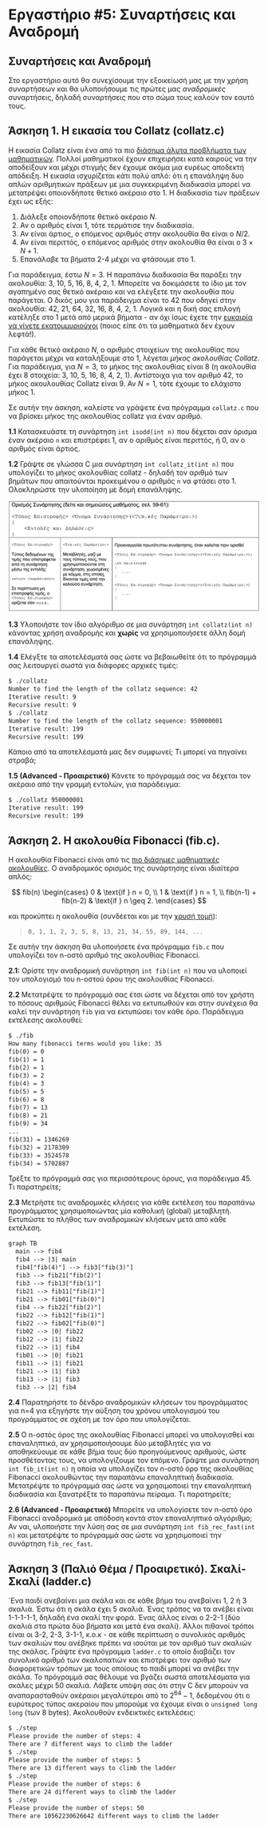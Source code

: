 # Εργαστήριο #5: Συναρτήσεις και Αναδρομή

## Συναρτήσεις και Αναδρομή

Στο εργαστήριο αυτό θα συνεχίσουμε την εξοικείωσή μας με την χρήση συναρτήσεων
και θα υλοποιήσουμε τις πρώτες μας *αναδρομικές* συναρτήσεις, δηλαδή συναρτήσεις που στο σώμα τους καλούν τον εαυτό τους.

## Άσκηση 1. Η εικασία του Collatz (collatz.c)

Η εικασία Collatz είναι ένα από τα πιο [διάσημα άλυτα προβλήματα των μαθηματικών](https://en.wikipedia.org/wiki/Collatz_conjecture). Πολλοί μαθηματικοί έχουν επιχειρήσει κατά καιρούς να την αποδείξουν και μέχρι στιγμής δεν έχουμε ακόμα μια ευρέως αποδεκτή απόδειξη. Η εικασία ισχυρίζεται κάτι πολύ απλό: ότι η επανάληψη δυο απλών αριθμητικών πράξεων με μια συγκεκριμένη διαδικασία μπορεί να μετατρέψει οποιονδήποτε θετικό ακέραιο στο 1. Η διαδικασία των πράξεων έχει ως εξής:

1. Διάλεξε οποιονδήποτε θετικό ακέραιο $N$.
1. Αν ο αριθμός είναι 1, τότε τερμάτισε την διαδικασία.
1. Αν είναι άρτιος, ο επόμενος αριθμός στην ακολουθία θα είναι ο $N/2$.
1. Αν είναι περιττός, ο επόμενος αριθμός στην ακολουθία θα είναι ο $3\times N+1$.
1. Επανάλαβε τα βήματα 2-4 μέχρι να φτάσουμε στο 1.

Για παράδειγμα, έστω $N = 3$. Η παραπάνω διαδικασία θα παράξει την ακολουθία: 3, 10, 5, 16, 8, 4, 2, 1. Μπορείτε να δοκιμάσετε το ίδιο με τον αγαπημένο σας θετικό ακέραιο και να ελέγξετε την ακολουθία που παράγεται. Ο δικός μου για παράδειγμα είναι το 42 που οδηγεί στην ακολουθία: 42, 21, 64, 32, 16, 8, 4, 2, 1. Λογικά και η δική σας επιλογή κατέληξε στο 1 μετά από μερικά βήματα - αν όχι ίσως έχετε την [ευκαιρία να γίνετε εκατομμυριούχοι](https://www.prnewswire.com/news-releases/bakuage-offers-prize-of-120-million-jpy-to-whoever-solves-collatz-conjecture-math-problem-unsolved-for-84-years-301326629.html) (ποιος είπε ότι τα μαθηματικά δεν έχουν λεφτά!).

Για κάθε θετικό ακέραιο $N$, ο αριθμός στοιχείων της ακολουθίας που παράγεται μέχρι να καταλήξουμε στο 1, λέγεται *μήκος ακολουθίας Collatz*. Για παράδειγμα, για $N = 3$, το μήκος της ακολουθίας είναι 8 (η ακολουθία έχει 8 στοιχεία: 3, 10, 5, 16, 8, 4, 2, 1). Αντίστοιχα για τον αριθμό 42, το μήκος ακουλουθίας Collatz είναι 9. Αν $N = 1$, τότε έχουμε το ελάχιστο μήκος 1.

Σε αυτήν την άσκηση, καλείστε να γράψετε ένα πρόγραμμα `collatz.c` που να βρίσκει
μήκος της ακολουθίας collatz για έναν αριθμό.

**1.1** Κατασκευάστε τη συνάρτηση `int isodd(int n)` που δέχεται σαν
όρισμα έναν ακέραιο `n` και επιστρέφει 1, αν ο αριθμός είναι περιττός, ή 0,
αν ο αριθμός είναι άρτιος.

**1.2** Γράψτε σε γλώσσα C μια συνάρτηση
 `int collatz_it(int n)` που υπολογίζει το μήκος ακολουθίας collatz - δηλαδή
 τον αριθμό των βημάτων που απαιτούνται προκειμένου ο αριθμός `n` να φτάσει
 στο 1. Ολοκληρώστε την υλοποίηση με δομή επανάληψης.

![Function Definition](./img/media/image0.png)

**1.3** Υλοποιήστε τον ίδιο αλγόριθμο σε μια συνάρτηση `int collatz(int n)`
κάνοντας χρήση αναδρομής και **χωρίς** να χρησιμοποιήσετε άλλη δομή επανάληψης.

**1.4** Ελέγξτε τα αποτελέσματά σας ώστε να βεβαιωθείτε ότι το πρόγραμμά σας
λειτουργεί σωστά για διάφορες αρχικές τιμές:

```
$ ./collatz
Number to find the length of the collatz sequence: 42
Iterative result: 9
Recursive result: 9
$ ./collatz
Number to find the length of the collatz sequence: 950000001
Iterative result: 199
Recursive result: 199
```

Κάποιο από τα αποτελέσματά μας δεν συμφωνεί; Τι μπορεί να πηγαίνει στραβά;

**1.5 (Αdvanced - Προαιρετικό)** Κάνετε το πρόγραμμά σας να δέχεται τον
ακέραιο από την γραμμή εντολών, για παράδειγμα:

```
$ ./collatz 950000001
Iterative result: 199
Recursive result: 199
```

## Άσκηση 2. Η ακολουθία Fibonacci (fib.c).

Η ακολουθία Fibonacci είναι από τις [πιο διάσημες μαθηματικές ακολουθίες](https://en.wikipedia.org/wiki/Fibonacci_sequence). Ο αναδρομικός ορισμός
της συνάρτησης είναι ιδιαίτερα απλός:

$$
fib(n)
\begin{cases}
0 & \text{if } n = 0, \\
1 & \text{if } n = 1, \\
fib(n-1) + fib(n-2) & \text{if } n \geq 2.
\end{cases}
$$

και προκύπτει η ακολουθία (συνδέεται και με την [χρυσή τομή](https://en.wikipedia.org/wiki/Golden_ratio)):

>     0, 1, 1, 2, 3, 5, 8, 13, 21, 34, 55, 89, 144, ...

Σε αυτήν την άσκηση θα υλοποιήσετε ένα πρόγραμμα `fib.c` που υπολογίζει
τον n-οστό αριθμό της ακολουθίας Fibonacci.

**2.1:** Ορίστε την αναδρομική συνάρτηση `int fib(int n)` που να υλοποιεί τον
υπολογισμό του n-οστού όρου της ακολουθίας Fibonacci.

**2.2** Μετατρέψτε το πρόγραμμά σας έτσι ώστε να δέχεται από τον χρήστη το
πόσους αριθμούς Fibonacci θέλει να εκτυπωθούν και στην συνέχεια θα καλεί
την συνάρτηση `fib` για να εκτυπώσει τον κάθε όρο. Παράδειγμα
εκτέλεσης ακολουθεί:

```
$ ./fib
How many fibonacci terms would you like: 35
fib(0) = 0
fib(1) = 1
fib(2) = 1
fib(3) = 2
fib(4) = 3
fib(5) = 5
fib(6) = 8
fib(7) = 13
fib(8) = 21
fib(9) = 34
...
fib(31) = 1346269
fib(32) = 2178309
fib(33) = 3524578
fib(34) = 5702887
```

Τρέξτε το πρόγραμμά σας για περισσότερους όρους, για παράδειγμα 45.
Τι παρατηρείτε;

**2.3** Μετρήστε τις αναδρομικές κλήσεις για κάθε εκτέλεση του παραπάνω
προγράμματος χρησιμοποιώντας μία καθολική (global) μεταβλητή. Εκτυπώστε
το πλήθος των αναδρομικών κλήσεων μετά από κάθε εκτέλεση.

```mermaid
graph TB
  main --> fib4
  fib4 --> |3| main
  fib4["fib(4)"] --> fib3["fib(3)"]
  fib3 --> fib21["fib(2)"]
  fib3 --> fib13["fib(1)"]
  fib21 --> fib11["fib(1)"]
  fib21 --> fib01["fib(0)"]
  fib4 --> fib22["fib(2)"]
  fib22 --> fib12["fib(1)"]
  fib22 --> fib02["fib(0)"]
  fib02 --> |0| fib22
  fib12 --> |1| fib22
  fib22 --> |1| fib4
  fib01 --> |0| fib21
  fib11 --> |1| fib21
  fib21 --> |1| fib3
  fib13 --> |1| fib3
  fib3 --> |2| fib4
```

**2.4** Παρατηρήστε το δένδρο αναδρομικών κλήσεων του προγράμματος για
n=4 για εξηγήστε την αύξηση του χρόνου υπολογισμού του προγράμματος σε
σχέση με τον όρο που υπολογίζεται.

**2.5** Ο n-οστός όρος της ακολουθίας Fibonacci μπορεί να υπολογισθεί
και επαναληπτικά, αν χρησιμοποιήσουμε δύο μεταβλητές για να αποθηκεύουμε
σε κάθε βήμα τους δύο προηγούμενους αριθμούς, ώστε προσθέτοντας τους, να
υπολογίζουμε τον επόμενο. Γράψτε μια συνάρτηση `int fib_it(int n)` η οποία
να υπολογίζει τον n-οστό όρο της ακολουθίας Fibonacci ακολουθώντας την
παραπάνω επαναληπτική διαδικασία. Μετατρέψτε το πρόγραμμά σας ώστε
να χρησιμοποιεί την επαναληπτική διαδικασία και ξανατρέξτε το
παραπάνω πείραμα. Τι παρατηρείτε;

**2.6 (Advanced - Προαιρετικό)** Μπορείτε να υπολογίσετε τον n-οστό όρο
Fibonacci αναδρομικά με απόδοση κοντά στον επαναληπτικό αλγόριθμο; Αν ναι,
υλοποιήστε την λύση σας σε μια συνάρτηση `int fib_rec_fast(int n)` και μετατρέψτε το πρόγραμμά σας
ώστε να χρησιμοποιεί την συνάρτηση `fib_rec_fast`.

## Άσκηση 3 (Παλιό Θέμα / Προαιρετικό). Σκαλί-Σκαλί (ladder.c)

´Ενα παιδί ανεβαίνει μια σκάλα και σε κάθε βήμα του ανεβαίνει 1, 2 ή 3 σκαλιά. Έστω ότι η σκάλα έχει 5 σκαλιά. Ένας τρόπος να τα ανέβει είναι 1-1-1-1-1, δηλαδή ένα σκαλί την φορά. Ένας άλλος είναι ο 2-2-1 (δύο σκαλιά στα πρώτα δύο βήματα και μετά ένα σκαλί). Άλλοι πιθανοί τρόποι είναι οι 3-2, 2-3, 3-1-1, κ.ο.κ - σε κάθε περίπτωση ο συνολικός αριθμός των σκαλιών που ανέβηκε πρέπει να ισούται με τον αριθμό των σκαλιών της σκάλας. Γράψτε ένα πρόγραμμα `ladder.c` το οποίο διαβάζει τον συνολικό αριθμό των σκαλοπατιών και επιστρέφει τον αριθμό των διαφορετικών τρόπων με τους οποίους το παιδί μπορεί να ανέβει την σκάλα. Το πρόγραμμά σας θέλουμε να βγάζει σωστά αποτελέσματα για σκάλες μέχρι 50 σκαλιά. Λάβετε υπόψη σας ότι στην C δεν μπορούν να αναπαρασταθούν ακέραιοι μεγαλύτεροι από το $2^{64} - 1$, δεδομένου ότι ο ευρύτερος τύπος ακεραίου που μπορούμε να έχουμε είναι ο `unsigned long long` (των 8 bytes). Ακολουθούν ενδεικτικές εκτελέσεις:

```
$ ./step
Please provide the number of steps: 4
There are 7 different ways to climb the ladder
$ ./step
Please provide the number of steps: 5
There are 13 different ways to climb the ladder
$ ./step
Please provide the number of steps: 6
There are 24 different ways to climb the ladder
$ ./step
Please provide the number of steps: 50
There are 10562230626642 different ways to climb the ladder
```

